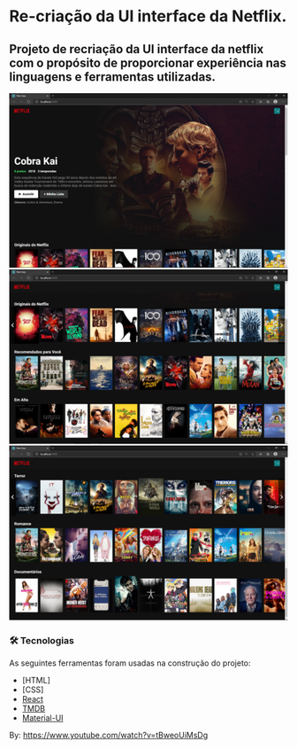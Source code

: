 # Re-criação da UI interface da Netflix.

## Projeto de recriação da UI interface da netflix com o propósito de proporcionar experiência nas linguagens e ferramentas utilizadas.

![](/screenshots/screenshot1.png)
![](/screenshots/screenshot2.png)
![](/screenshots/screenshot3.png)

### 🛠 Tecnologias

As seguintes ferramentas foram usadas na construção do projeto:

- [HTML]
- [CSS]
- [React](https://pt-br.reactjs.org/)
- [TMDB](https://www.themoviedb.org/?language=pt-BR)
- [Material-UI](https://material-ui.com/pt/)

By: https://www.youtube.com/watch?v=tBweoUiMsDg
